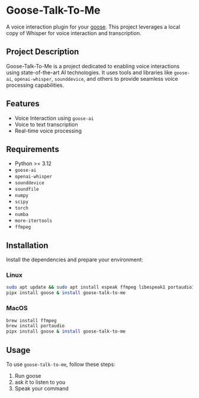 # Goose-Talk-To-Me

A voice interaction plugin for your [goose](https://github.com/square/goose/tree/main). This project leverages a local copy of Whisper for voice interaction and transcription.

## Project Description

Goose-Talk-To-Me is a project dedicated to enabling voice interactions using state-of-the-art AI technologies. It uses tools and libraries like `goose-ai`, `openai-whisper`, `sounddevice`, and others to provide seamless voice processing capabilities.

## Features

- Voice Interaction using `goose-ai`
- Voice to text transcription
- Real-time voice processing

## Requirements

- Python >= 3.12
- `goose-ai`
- `openai-whisper`
- `sounddevice`
- `soundfile`
- `numpy`
- `scipy`
- `torch`
- `numba`
- `more-itertools`
- `ffmpeg`

## Installation

Install the dependencies and prepare your environment:

### Linux
```bash
sudo apt update && sudo apt install espeak ffmpeg libespeak1 portaudio19-dev
pipx install goose & install goose-talk-to-me
```
### MacOS
```bash
brew install ffmpeg
brew install portaudio
pipx install goose & install goose-talk-to-me
```

## Usage

To use `goose-talk-to-me`, follow these steps:

1. Run goose
2. ask it to listen to you
3. Speak your command
